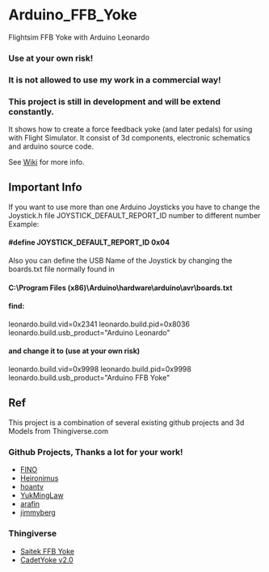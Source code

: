 # Arduino_FFB_Yoke
Flightsim FFB Yoke with Arduino Leonardo

### Use at your own risk!
### It is not allowed to use my work in a commercial way!
### This project is still in development and will be extend constantly.

It shows how to create a force feedback yoke (and later pedals) for using with Flight Simulator.
It consist of 3d components, electronic schematics and arduino source code.

See [Wiki](https://github.com/gagagu/Arduino_FFB_Yoke/wiki) for more info.

## Important Info
If you want to use more than one Arduino Joysticks you have to change the Joystick.h file JOYSTICK_DEFAULT_REPORT_ID number to different number
Example:

#### #define JOYSTICK_DEFAULT_REPORT_ID         0x04

Also you can define the USB Name of the Joystick by changing the boards.txt file normally found in
#### C:\Program Files (x86)\Arduino\hardware\arduino\avr\boards.txt

#### find:
leonardo.build.vid=0x2341
leonardo.build.pid=0x8036
leonardo.build.usb_product="Arduino Leonardo"

#### and change it to (use at your own risk)

leonardo.build.vid=0x9998
leonardo.build.pid=0x9998
leonardo.build.usb_product="Arduino FFB Yoke"

## Ref
This project is a combination of several existing github projects and 3d Models from Thingiverse.com

### Github Projects, Thanks a lot for your work!
* [FINO](https://github.com/jmriego/Fino)
* [Heironimus](https://github.com/MHeironimus/ArduinoJoystickLibrary)
* [hoantv](https://github.com/hoantv/VNWheel)
* [YukMingLaw](https://github.com/YukMingLaw/ArduinoJoystickWithFFBLibrary) 
* [arafin](https://github.com/araffin/arduino-robust-serial/)
* [jimmyberg](https://github.com/jimmyberg/LowPassFilter)

### Thingiverse
* [Saitek FFB Yoke](https://www.thingiverse.com/thing:5241628)
* [CadetYoke v2.0](https://www.thingiverse.com/thing:4884092)
